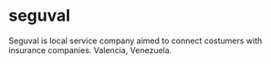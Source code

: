 # seguval
Seguval is local service company aimed to connect costumers with insurance companies. Valencia, Venezuela.
